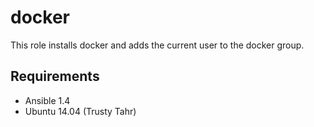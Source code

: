 docker
======

This role installs docker and adds the current user to the docker group.

Requirements
------------

- Ansible 1.4
- Ubuntu 14.04 (Trusty Tahr)
